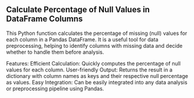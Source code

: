 ## **Calculate Percentage of Null Values in DataFrame Columns**

This Python function calculates the percentage of missing (null) values for each column in a Pandas DataFrame. It is a useful tool for data preprocessing, helping to identify columns with missing data and decide whether to handle them before analysis.

Features:
Efficient Calculation: Quickly computes the percentage of null values for each column.
User-friendly Output: Returns the result in a dictionary with column names as keys and their respective null percentage as values.
Easy Integration: Can be easily integrated into any data analysis or preprocessing pipeline using Pandas.
